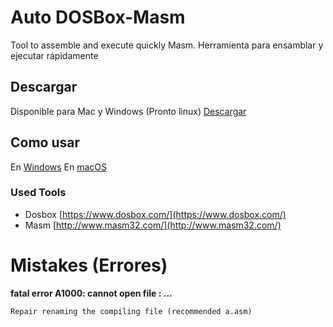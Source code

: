 # Auto DOSBox-Masm
Tool to assemble and execute quickly Masm.
Herramienta para ensamblar y ejecutar rápidamente

## Descargar
Disponible para Mac y Windows (Pronto linux) [Descargar](https://github.com/Juve-yescas/Auto-DOSBox-Masm/releases)

## Como usar
En [Windows](https://github.com/Juve-yescas/Auto-DOSBox-Masm/tree/master/Windows)
En [macOS](https://github.com/Juve-yescas/Auto-DOSBox-Masm/tree/master/macOS)

### Used Tools
* Dosbox [https://www.dosbox.com/](https://www.dosbox.com/)
* Masm [http://www.masm32.com/](http://www.masm32.com/)

Mistakes (Errores)
=======
**fatal error A1000: cannot open file : ...**
```
Repair renaming the compiling file (recommended a.asm)
```